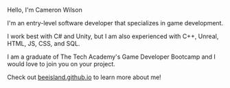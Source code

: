 Hello, I'm Cameron Wilson

I'm an entry-level software developer that specializes in game development.

I work best with C# and Unity, but I am also experienced with C++, Unreal, HTML, JS, CSS, and SQL.

I am a graduate of The Tech Academy's Game Developer Bootcamp and I would love to join you on your project.

Check out [beeisland.github.io](beeisland.github.io) to learn more about me!

<!---
BeeIsland/BeeIsland is a ✨ special ✨ repository because its `README.md` (this file) appears on your GitHub profile.
You can click the Preview link to take a look at your changes.
--->
